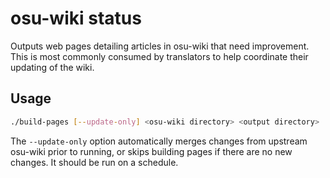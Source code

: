 # osu-wiki status

Outputs web pages detailing articles in osu-wiki that need improvement. This is most commonly consumed by translators to help coordinate their updating of the wiki.

## Usage

```sh
./build-pages [--update-only] <osu-wiki directory> <output directory>
```

The `--update-only` option automatically merges changes from upstream osu-wiki prior to running, or skips building pages if there are no new changes. It should be run on a schedule.
